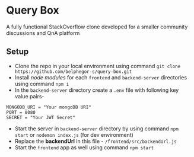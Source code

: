 # Query Box

A fully functional StackOverflow clone developed for a smaller community discussions and QnA platform

## Setup

- Clone the repo in your local environment using command `git clone https://github.com/belphegor-s/query-box.git`
- Install _node modules_ for each `frontend` and `backend-server` directories using command `npm i`
- In the `backend-server` directory create a `.env` file with following key value pairs-

```env
MONGODB_URI = "Your mongoDB URI"
PORT = 8080
SECRET = "Your JWT Secret"
```
- Start the server in `backend-server` directory by using command `npm start` or `nodemon index.js` (for dev environment)
- Replace the __backendUrl__ in this file - `/frontend/src/backendUrl.js`
- Start the `frontend` app as well using command `npm start`
